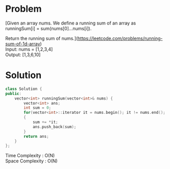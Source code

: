 # Problem   
[Given an array nums. We define a running sum of an array as runningSum[i] = sum(nums[0]…nums[i]).   

Return the running sum of nums.](https://leetcode.com/problems/running-sum-of-1d-array)  
Input: nums = [1,2,3,4]   
Output: [1,3,6,10]   

# Solution 

```cpp	
class Solution {
public:
    vector<int> runningSum(vector<int>& nums) {
        vector<int> ans;
        int sum = 0;
        for(vector<int>::iterator it = nums.begin(); it != nums.end(); ++it)
        {
            sum += *it;
            ans.push_back(sum);
        }
        return ans;
    }
};
```
Time Complexity : O(N)   
Space Complexity : O(N)